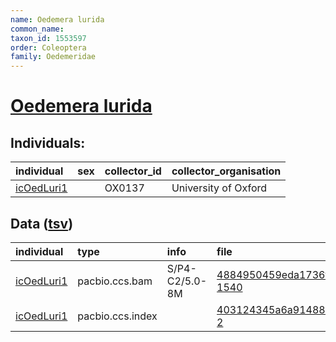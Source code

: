 ```yaml
---
name: Oedemera lurida
common_name: 
taxon_id: 1553597
order: Coleoptera
family: Oedemeridae
---
```


# [Oedemera lurida](https://www.ebi.ac.uk/ena/data/taxonomy/v1/taxon/tax-id/1553597)

## Individuals:

| individual | sex | collector_id | collector_organisation |
| :--------- | :-: | :----------- | :--------------------- |
| [icOedLuri1](icOedLuri1.md) |  | OX0137 | University of Oxford |

## Data ([tsv](Oedemera_lurida_data.tsv))

| individual | type | info | file |
| :--------- | :--- | :--- | :--- |
| [icOedLuri1](icOedLuri1.md) | pacbio.ccs.bam | S/P4-C2/5.0-8M | [4884950459eda1736fa942ec53ae99f2-1540](https://darwin.cog.sanger.ac.uk/insects/Oedemera_lurida/icOedLuri1/genomic_data/pacbio/m64016_200315_173333.ccs.bam) |
| [icOedLuri1](icOedLuri1.md) | pacbio.ccs.index |  | [403124345a6a9148876913bbadb6d5f1-2](https://darwin.cog.sanger.ac.uk/insects/Oedemera_lurida/icOedLuri1/genomic_data/pacbio/m64016_200315_173333.ccs.bam.pbi) |
